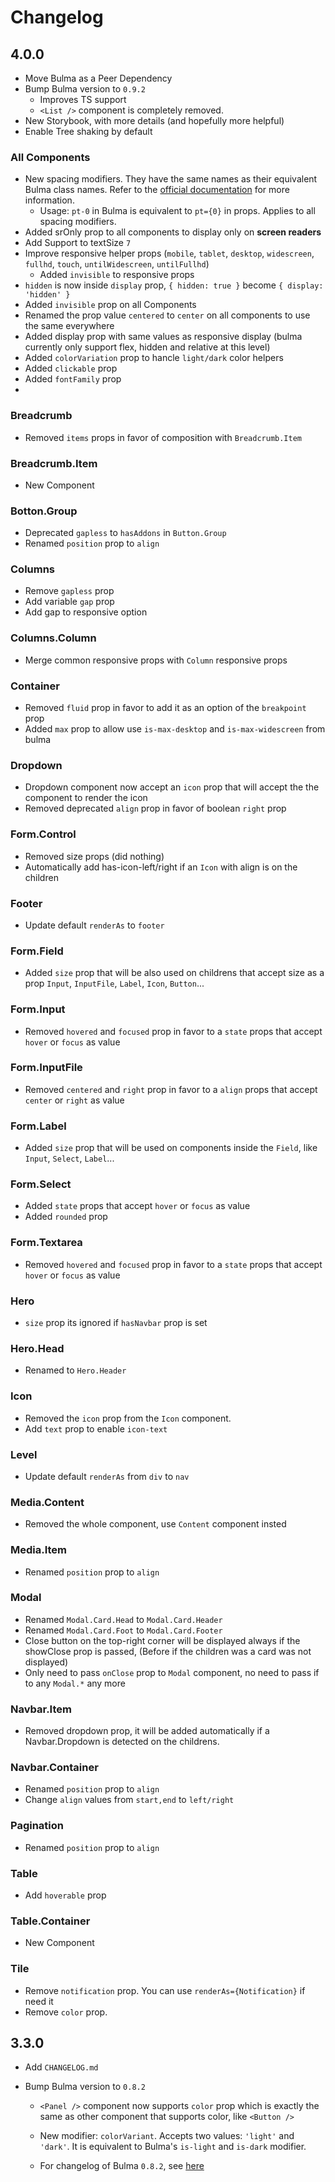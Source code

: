 # Changelog

## 4.0.0

- Move Bulma as a Peer Dependency
- Bump Bulma version to `0.9.2`
  - Improves TS support
  - `<List />` component is completely removed.
- New Storybook, with more details (and hopefully more helpful)
- Enable Tree shaking by default
### All Components
- New spacing modifiers. They have the same names as their equivalent Bulma class names.
  Refer to the [official documentation](https://bulma.io/documentation/helpers/spacing-helpers/) for more information.
  - Usage: `pt-0` in Bulma is equivalent to `pt={0}` in props. Applies to all spacing modifiers.
- Added srOnly prop to all components to display only on **screen readers**
- Add Support to textSize `7`
- Improve responsive helper props (`mobile`, `tablet`, `desktop`, `widescreen`, `fullhd`, `touch`, `untilWidescreen`, `untilFullhd`)
  - Added `invisible` to responsive props
- `hidden` is now inside `display` prop, `{ hidden: true }` become `{ display: 'hidden' }`
- Added `invisible` prop on all Components
- Renamed the prop value `centered` to `center` on all components to use the same everywhere
- Added display prop with same values as responsive display (bulma currently only support flex, hidden and relative at this level)
- Added `colorVariation` prop to hancle `light/dark` color helpers
- Added `clickable` prop
- Added `fontFamily` prop
- 

### Breadcrumb
- Removed `items` props in favor of composition with `Breadcrumb.Item`


### Breadcrumb.Item
- New Component

### Botton.Group
- Deprecated `gapless` to `hasAddons` in `Button.Group`
- Renamed `position` prop to `align`

### Columns
- Remove `gapless` prop
- Add variable `gap` prop
- Add gap to responsive option

### Columns.Column
- Merge common responsive props with `Column` responsive props

### Container
- Removed `fluid` prop in favor to add it as an option of the `breakpoint` prop
- Added `max` prop to allow use `is-max-desktop` and `is-max-widescreen` from bulma

### Dropdown
- Dropdown component now accept an `icon` prop that will accept the the component to render the icon
- Removed deprecated `align` prop in favor of boolean `right` prop

### Form.Control
- Removed size props (did nothing)
- Automatically add has-icon-left/right if an `Icon` with align is on the children

### Footer
- Update default `renderAs` to `footer`

### Form.Field
- Added `size` prop that will be also used on childrens that accept size as a prop `Input`, `InputFile`, `Label`, `Icon`, `Button`...

### Form.Input
- Removed `hovered` and `focused` prop in favor to a `state` props that accept `hover` or `focus` as value

### Form.InputFile
- Removed `centered` and `right` prop in favor to a `align` props that accept `center` or `right` as value

### Form.Label
- Added `size` prop that will be used on components inside the `Field`, like `Input`, `Select`, `Label`...

### Form.Select
- Added `state` props that accept `hover` or `focus` as value
- Added `rounded` prop

### Form.Textarea
- Removed `hovered` and `focused` prop in favor to a `state` props that accept `hover` or `focus` as value

### Hero
- `size` prop its ignored if `hasNavbar` prop is set

### Hero.Head
- Renamed to `Hero.Header`

### Icon
- Removed the `icon` prop from the `Icon` component.
- Add `text` prop to enable `icon-text`

### Level
- Update default `renderAs` from `div` to `nav`

### Media.Content
- Removed the whole component, use `Content` component insted

### Media.Item
- Renamed `position` prop to `align`

### Modal
- Renamed `Modal.Card.Head` to `Modal.Card.Header`
- Renamed `Modal.Card.Foot` to `Modal.Card.Footer`
- Close button on the top-right corner will be displayed always if the showClose prop is passed, (Before if the children was a card was not displayed)
- Only need to pass `onClose` prop to `Modal` component, no need to pass if to any `Modal.*` any more

### Navbar.Item
- Removed dropdown prop, it will be added automatically if a Navbar.Dropdown is detected on the childrens.

### Navbar.Container
- Renamed `position` prop to `align`
- Change `align` values from `start,end` to `left/right`

### Pagination
- Renamed `position` prop to `align`

### Table
- Add `hoverable` prop

### Table.Container
- New Component

### Tile
- Remove `notification` prop. You can use `renderAs={Notification}` if need it
- Remove `color` prop.

## 3.3.0

- Add `CHANGELOG.md`

- Bump Bulma version to `0.8.2`

  - `<Panel />` component now supports `color` prop which is exactly the same as
    other component that supports color, like `<Button />`

  - New modifier: `colorVariant`. Accepts two values: `'light'` and `'dark'`.
    It is equivalent to Bulma's `is-light` and `is-dark` modifier.
  
  - For changelog of Bulma `0.8.2`, see [here](https://github.com/jgthms/bulma/blob/master/CHANGELOG.md#082)
